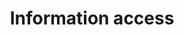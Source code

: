 ---
layout: post
title: "Information access"
tags: 
- barriers
- access
- digital divide
- structural
- social
category: class
start_date: "2018-07-23 15:30"
end_date: "2018-07-23 17:30"
---